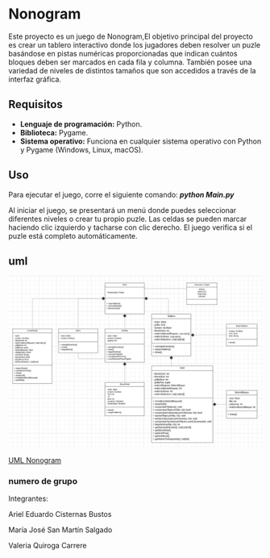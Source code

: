 # Nonogram

Este proyecto es un juego de Nonogram,El objetivo principal del proyecto es crear un tablero interactivo donde los jugadores deben resolver un puzle basándose en pistas numéricas proporcionadas que indican cuántos bloques deben ser marcados en cada fila y columna. También posee una variedad de niveles de distintos tamaños que son accedidos a través de la interfaz gráfica.  


## Requisitos

- **Lenguaje de programación:** Python.
- **Biblioteca:** Pygame.
- **Sistema operativo:** Funciona en cualquier sistema operativo con Python y Pygame (Windows, Linux, macOS). 

## Uso

Para ejecutar el juego, corre el siguiente comando: __*python Main.py*__

Al iniciar el juego, se presentará un menú donde puedes seleccionar diferentes niveles o crear tu propio puzle.
Las celdas se pueden marcar haciendo clic izquierdo y tacharse con clic derecho.
El juego verifica si el puzle está completo automáticamente.

## uml
![img.png](img.png)

[UML Nonogram](https://lucid.app/lucidchart/eee06729-f13f-48ba-8494-0fed7540034d/edit?viewport_loc=510%2C10%2C3169%2C1623%2CHWEp-vi-RSFO&invitationId=inv_c5365d41-b2af-44b4-a6f5-0860fdcba8db)

### numero de grupo

Integrantes: 

Ariel Eduardo Cisternas Bustos 

María José San Martín Salgado 

Valeria Quiroga Carrere 